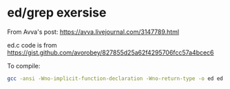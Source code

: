 # ed/grep exersise

From Avva's post: https://avva.livejournal.com/3147789.html

ed.c code is from https://gist.github.com/avorobey/827855d25a62f4295706fcc57a4bcec6

To compile:

```sh
gcc -ansi -Wno-implicit-function-declaration -Wno-return-type -o ed ed.c
```

